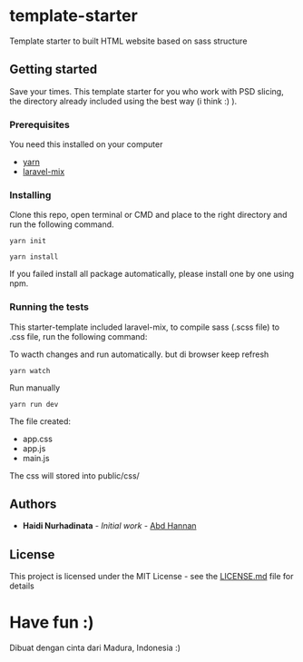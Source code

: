 # template-starter
Template starter to built HTML website based on sass structure

## Getting started
Save your times.
This template starter for you who work with PSD slicing, the directory already included using the best way (i think :) ).

### Prerequisites
You need this installed on your computer
* [yarn](https://yarnpkg.com/en/)
* [laravel-mix](https://github.com/JeffreyWay/laravel-mix/blob/master/docs/installation.md)

### Installing

Clone this repo, open terminal or CMD and place to the right directory and run the following command.

```
yarn init

yarn install

```

If you failed install all package automatically, please install one by one using npm.

### Running the tests

This starter-template included laravel-mix, to compile sass (.scss file) to .css file, run the following command:

To wacth changes and run automatically. but di browser keep refresh
```
yarn watch
```

Run manually
```
yarn run dev
```
The file created:
* app.css
* app.js
* main.js

The css will stored into public/css/

## Authors

* **Haidi Nurhadinata** - *Initial work* - [Abd Hannan](https://github.com/haidi20)



## License

This project is licensed under the MIT License - see the [LICENSE.md](LICENSE.md) file for details


# Have fun :)
Dibuat dengan cinta dari Madura, Indonesia :)
